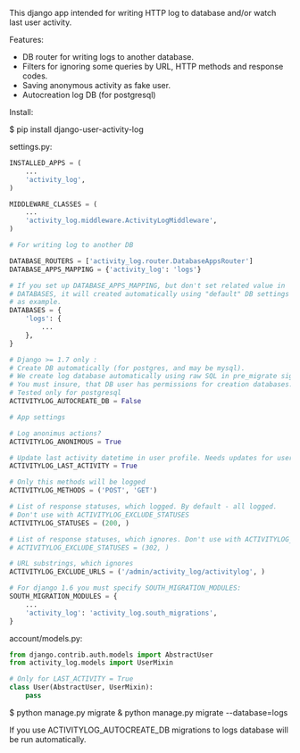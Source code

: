 This django app intended for writing HTTP log to database and/or watch last user activity.

Features:
- DB router for writing logs to another database.
- Filters for ignoring some queries by URL, HTTP methods and response codes.
- Saving anonymous activity as fake user.
- Autocreation log DB (for postgresql)

Install:

$ pip install django-user-activity-log

settings.py:


```python
INSTALLED_APPS = (
    ...
    'activity_log',
)

MIDDLEWARE_CLASSES = (
    ...
    'activity_log.middleware.ActivityLogMiddleware',
)

# For writing log to another DB

DATABASE_ROUTERS = ['activity_log.router.DatabaseAppsRouter']
DATABASE_APPS_MAPPING = {'activity_log': 'logs'}

# If you set up DATABASE_APPS_MAPPING, but don't set related value in
# DATABASES, it will created automatically using "default" DB settings
# as example.
DATABASES = {
    'logs': {
        ...
    },
}

# Django >= 1.7 only :
# Create DB automatically (for postgres, and may be mysql).
# We create log database automatically using raw SQL in pre_migrate signal.
# You must insure, that DB user has permissions for creation databases. 
# Tested only for postgresql
ACTIVITYLOG_AUTOCREATE_DB = False

# App settings

# Log anonimus actions?
ACTIVITYLOG_ANONIMOUS = True

# Update last activity datetime in user profile. Needs updates for user model.
ACTIVITYLOG_LAST_ACTIVITY = True

# Only this methods will be logged
ACTIVITYLOG_METHODS = ('POST', 'GET')

# List of response statuses, which logged. By default - all logged.
# Don't use with ACTIVITYLOG_EXCLUDE_STATUSES
ACTIVITYLOG_STATUSES = (200, )

# List of response statuses, which ignores. Don't use with ACTIVITYLOG_STATUSES
# ACTIVITYLOG_EXCLUDE_STATUSES = (302, )

# URL substrings, which ignores
ACTIVITYLOG_EXCLUDE_URLS = ('/admin/activity_log/activitylog', )

# For django 1.6 you must specify SOUTH_MIGRATION_MODULES:
SOUTH_MIGRATION_MODULES = {
    ...
    'activity_log': 'activity_log.south_migrations',
}
```

account/models.py:

```python
from django.contrib.auth.models import AbstractUser
from activity_log.models import UserMixin

# Only for LAST_ACTIVITY = True
class User(AbstractUser, UserMixin):
    pass
```

$ python manage.py migrate & python manage.py migrate --database=logs

If you use ACTIVITYLOG_AUTOCREATE_DB migrations to logs database 
will be run automatically.
